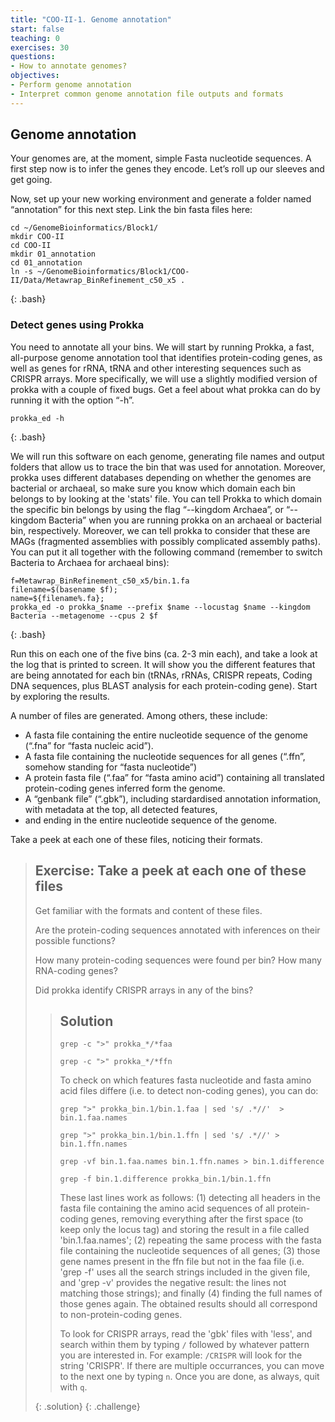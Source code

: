 ```yaml
---
title: "COO-II-1. Genome annotation"
start: false
teaching: 0
exercises: 30
questions:
- How to annotate genomes?
objectives:
- Perform genome annotation
- Interpret common genome annotation file outputs and formats
---
```


## Genome annotation

Your genomes are, at the moment, simple Fasta nucleotide sequences. 
A first step now is to infer the genes they encode. Let’s roll up our sleeves and get going.

Now, set up your new working environment and generate a folder named “annotation” for this next step. Link the bin fasta files here:
~~~
cd ~/GenomeBioinformatics/Block1/
mkdir COO-II
cd COO-II
mkdir 01_annotation
cd 01_annotation
ln -s ~/GenomeBioinformatics/Block1/COO-II/Data/Metawrap_BinRefinement_c50_x5 .
~~~
{: .bash}

### Detect genes using Prokka

You need to annotate all your bins. We will start by running Prokka, a fast, all-purpose genome annotation tool 
that identifies protein-coding genes, as well as genes for rRNA, tRNA and other interesting sequences such as CRISPR arrays. 
More specifically, we will use a slightly modified version of prokka with a couple of fixed bugs.
Get a feel about what prokka can do by running it with the option “-h”. 
~~~
prokka_ed -h
~~~
{: .bash}

We will run this software on each genome, generating file names and output folders that allow us to trace the bin that was 
used for annotation. Moreover, prokka uses different databases depending on whether the genomes are bacterial or archaeal, 
so make sure you know which domain each bin belongs to by looking at the 'stats' file. 
You can tell Prokka to which domain the specific bin belongs by using 
the flag “--kingdom Archaea”, or “--kingdom Bacteria” when you are running prokka on an archaeal or bacterial bin, respectively. 
Moreover, we can tell prokka to consider that these are MAGs (fragmented assemblies with possibly complicated assembly paths). 
You can put it all together with the following command (remember to switch Bacteria to Archaea for archaeal bins):
~~~
f=Metawrap_BinRefinement_c50_x5/bin.1.fa
filename=$(basename $f);
name=${filename%.fa};
prokka_ed -o prokka_$name --prefix $name --locustag $name --kingdom Bacteria --metagenome --cpus 2 $f
~~~
{: .bash}

Run this on each one of the five bins (ca. 2-3 min each), and take a look at the log that is printed to screen. 
It will show you the different features that are being annotated for each bin (tRNAs, rRNAs, CRISPR repeats, 
Coding DNA sequences, plus BLAST analysis for each protein-coding gene). Start by exploring the results. 

A number of files are generated. Among others, these include:
-	A fasta file containing the entire nucleotide sequence of the genome (“.fna” for “fasta nucleic acid”). 
-	A fasta file containing the nucleotide sequences for all genes (“.ffn”, somehow standing for “fasta nucleotide”)
-	A protein fasta file (“.faa” for “fasta amino acid”) containing all translated protein-coding genes inferred form the genome.
-	A “genbank file” (“.gbk”), including stardardised annotation information, with metadata at the top, all detected features,
-	and ending in the entire nucleotide sequence of the genome.


Take a peek at each one of these files, noticing their formats. 

> ## Exercise: Take a peek at each one of these files
>
> Get familiar with the formats and content of these files.
> 
> Are the protein-coding sequences annotated with inferences on their possible functions?
> 
> How many protein-coding sequences were found per bin? How many RNA-coding genes?
>
> Did prokka identify CRISPR arrays in any of the bins?
> 
>> ## Solution
>>
>> `grep -c ">" prokka_*/*faa`
>>
>> `grep -c ">" prokka_*/*ffn`
>>
>> To check on which features fasta nucleotide and fasta amino acid files differe (i.e. to detect non-coding genes), you can do:
>>
>> `grep ">" prokka_bin.1/bin.1.faa | sed 's/ .*//'  > bin.1.faa.names`
>>
>> `grep ">" prokka_bin.1/bin.1.ffn | sed 's/ .*//' > bin.1.ffn.names`
>>
>> `grep -vf bin.1.faa.names bin.1.ffn.names > bin.1.difference`
>>
>> `grep -f bin.1.difference prokka_bin.1/bin.1.ffn`
>>
>> These last lines work as follows: (1) detecting all headers in the fasta file containing the amino acid sequences of all
>> protein-coding genes, removing everything after the first space (to keep only the locus tag) and storing the result
>> in a file called 'bin.1.faa.names'; (2) repeating the same process with the fasta file containing the nucleotide sequences
>> of all genes; (3) those gene names present in the ffn file but not in the faa file (i.e. 'grep -f' uses all the search strings
>> included in the given file, and 'grep -v' provides the negative result: the lines not matching those strings); and finally
>> (4) finding the full names of those genes again. The obtained results should all correspond to non-protein-coding genes.
>> 
>> To look for CRISPR arrays, read the 'gbk' files with 'less', and search within them by typing `/` followed by whatever pattern
>> you are interested in. For example: `/CRISPR` will look for the string 'CRISPR'. If there are multiple occurrances, you can
>> move to the next one by typing `n`. Once you are done, as always, quit with `q`. 
>> 
> {: .solution}
{: .challenge}


